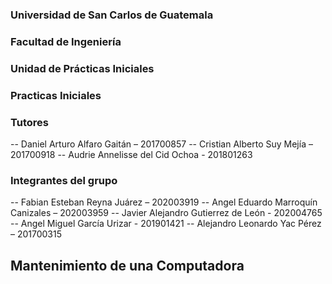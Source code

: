 ### Universidad de San Carlos de Guatemala
### Facultad de Ingeniería
### Unidad de Prácticas Iniciales
### Practicas Iniciales

### Tutores
-- Daniel Arturo Alfaro Gaitán – 201700857
-- Cristian Alberto Suy Mejía – 201700918
-- Audrie Annelisse del Cid Ochoa - 201801263

### Integrantes del grupo
-- Fabian Esteban Reyna Juárez – 202003919
-- Angel Eduardo Marroquín Canizales – 202003959
-- Javier Alejandro Gutierrez de León - 202004765
-- Angel Miguel García Urizar - 201901421
-- Alejandro Leonardo Yac Pérez – 201700315

## Mantenimiento de una Computadora


